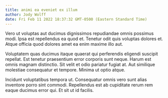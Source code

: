 ```yaml
---
title: animi ea eveniet ex illum
author: Jody Wolff
date: Fri Feb 11 2022 18:37:32 GMT-0500 (Eastern Standard Time)
---
```

Vero ut voluptas aut ducimus dignissimos repudiandae omnis possimus modi. Ipsa est repellendus ea quod et. Tenetur odit quis voluptas dolores et. Atque officia quod dolores amet ea enim maxime illo aut.

 Voluptatem quas ducimus itaque quaerat qui perferendis eligendi suscipit repellat. Est tenetur praesentium error corporis sunt neque. Harum est omnis magnam distinctio. Sit velit et odio pariatur fugiat at. Aut similique molestiae consequatur et tempore. Minima ut optio atque.

 Incidunt voluptatibus tempora ut. Consequatur omnis vero sunt alias inventore porro sint commodi. Repellendus est ab cupiditate rerum rem eaque ducimus error qui. Et sit ut id facilis.